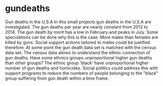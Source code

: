 # gundeaths
Gun deaths in the U.S.A 
In this small projects gun deaths in the U.S.A are investigated.
The gun deaths per year are nearly constant from 2012 to 2014.
The gun death by mont has a low in February and peaks in July. 
Some speculations can be done why this is the case.
More males than females are killed by guns. 
Social support actions tailored to males could be justified therefore.
At some point the gun death data set is matched with the census data set.
The census data allows to understand the ethnic connection of gun deaths.
Have some ethnics groups unproportional higher gun deaths than other groups?
The ethnic group 'black' have unproportional 
higher number of gun deaths and homicides.
Social politics could address this with support programs to reduce the numbers 
of people belonging to the "black" group suffering from gun death within a time frame.
